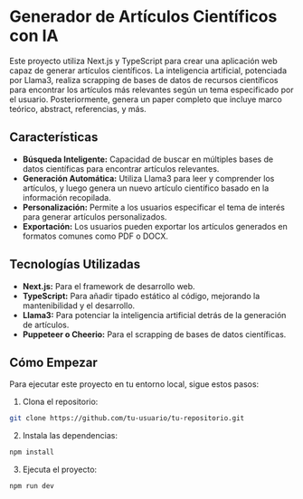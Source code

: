 # Generador de Artículos Científicos con IA

Este proyecto utiliza Next.js y TypeScript para crear una aplicación web capaz de generar artículos científicos. La inteligencia artificial, potenciada por Llama3, realiza scrapping de bases de datos de recursos científicos para encontrar los artículos más relevantes según un tema especificado por el usuario. Posteriormente, genera un paper completo que incluye marco teórico, abstract, referencias, y más.

## Características

- **Búsqueda Inteligente:** Capacidad de buscar en múltiples bases de datos científicas para encontrar artículos relevantes.
- **Generación Automática:** Utiliza Llama3 para leer y comprender los artículos, y luego genera un nuevo artículo científico basado en la información recopilada.
- **Personalización:** Permite a los usuarios especificar el tema de interés para generar artículos personalizados.
- **Exportación:** Los usuarios pueden exportar los artículos generados en formatos comunes como PDF o DOCX.

## Tecnologías Utilizadas

- **Next.js:** Para el framework de desarrollo web.
- **TypeScript:** Para añadir tipado estático al código, mejorando la mantenibilidad y el desarrollo.
- **Llama3:** Para potenciar la inteligencia artificial detrás de la generación de artículos.
- **Puppeteer o Cheerio:** Para el scrapping de bases de datos científicas.

## Cómo Empezar

Para ejecutar este proyecto en tu entorno local, sigue estos pasos:

1. Clona el repositorio:

```bash
git clone https://github.com/tu-usuario/tu-repositorio.git
```

2. Instala las dependencias:

```bash
npm install
```

3. Ejecuta el proyecto:

```bash
npm run dev
```
